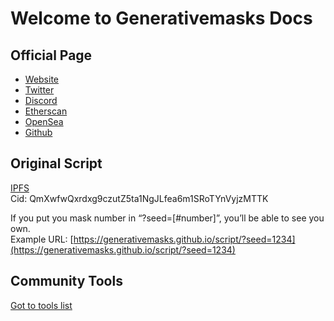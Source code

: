 # Welcome to Generativemasks Docs

## Official Page

- [Website](https://generativemasks.on.fleek.co/#/)
- [Twitter](https://twitter.com/generativemasks)
- [Discord](https://discord.gg/gR3mgVdjfd)
- [Etherscan](https://etherscan.io/address/0x80416304142fa37929f8a4eee83ee7d2dac12d7c)
- [OpenSea](https://opensea.io/collection/generativemasks)
- [Github](https://github.com/Generativemasks)

## Original Script

[IPFS](https://ipfs.io/ipfs/QmXwfwQxrdxg9czutZ5ta1NgJLfea6m1SRoTYnVyjzMTTK/)  
Cid: QmXwfwQxrdxg9czutZ5ta1NgJLfea6m1SRoTYnVyjzMTTK

If you put you mask number in “?seed=[#number]”, you’ll be able to see you own.  
Example URL: [https://generativemasks.github.io/script/?seed=1234](https://generativemasks.github.io/script/?seed=1234)

## Community Tools

[Got to tools list](./tools)

